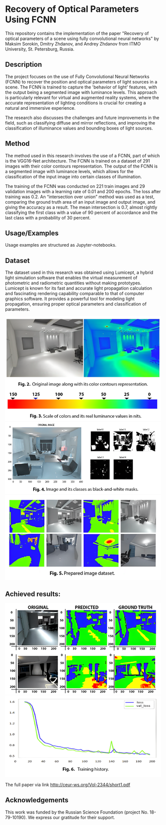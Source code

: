 # Recovery of Optical Parameters Using FCNN

This repository contains the implementation of the paper "Recovery of optical parameters of a scene using fully convolutional neural networks" by Maksim Sorokin, Dmitry Zhdanov, and Andrey Zhdanov from ITMO University, St. Petersburg, Russia.

## Description

The project focuses on the use of Fully Convolutional Neural Networks (FCNN) to recover the position and optical parameters of light sources in a scene. The FCNN is trained to capture the 'behavior of light' features, with the output being a segmented image with luminance levels. This approach is particularly relevant for virtual and augmented reality systems, where the accurate representation of lighting conditions is crucial for creating a natural and immersive experience.

The research also discusses the challenges and future improvements in the field, such as classifying diffuse and mirror reflections, and improving the classification of illuminance values and bounding boxes of light sources.

## Method

The method used in this research involves the use of a FCNN, part of which is the VGG16-Net architecture. The FCNN is trained on a dataset of 291 images with their color contours representation. The output of the FCNN is a segmented image with luminance levels, which allows for the classification of the input image into certain classes of illumination. 

The training of the FCNN was conducted on 221 train images and 29 validation images with a learning rate of 0.01 and 200 epochs. The loss after training was 0.2. An “intersection over union” method was used as a test, comparing the ground truth area of an input image and output image, and giving the accuracy as a result. The mean intersection is 0.7, almost rightly classifying the first class with a value of 90 percent of accordance and the last class with a probability of 30 percent.

## Usage/Examples

Usage examples are structured as Jupyter-notebooks. 

## Dataset

The dataset used in this research was obtained using Lumicept, a hybrid light simulation software that enables the virtual measurement of photometric and radiometric quantities without making prototypes. Lumicept is known for its fast and accurate light propagation calculation and fascinating rendering capability comparable to that of computer graphics software. It provides a powerful tool for modeling light propagation, ensuring proper optical parameters and classification of parameters.

![Screenshot](img/heatmap.png)
![Screenshot](img/masks.png)
![Screenshot](img/dataset.png)

## Achieved results:

![Screenshot](img/result.png)
![Screenshot](img/history.png)

The full paper via link http://ceur-ws.org/Vol-2344/short1.pdf

## Acknowledgements

This work was funded by the Russian Science Foundation (project No. 18-79-10190). We express our gratitude for their support.
